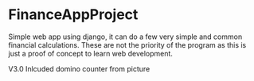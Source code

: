 # FinanceAppProject

Simple web app using django, it can do a few very simple and common financial calculations. 
These are not the priority of the program as this is just a proof of concept to learn web development.

V3.0
Inlcuded domino counter from picture